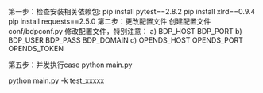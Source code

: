 第一步：检查安装相关依赖包:
pip install pytest==2.8.2
pip install xlrd==0.9.4
pip install requests==2.5.0
第二步：更改配置文件
创建配置文件conf/bdpconf.py
修改配置文件，特别注意：
a) BDP_HOST
   BDP_PORT
b) BDP_USER
   BDP_PASS
   BDP_DOMAIN
c) OPENDS_HOST
   OPENDS_PORT
   OPENDS_TOKEN

第五步：并发执行case
python main.py

python main.py -k test_xxxxx
